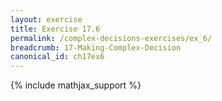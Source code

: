```yaml
---
layout: exercise
title: Exercise 17.6
permalink: /complex-decisions-exercises/ex_6/
breadcrumb: 17-Making-Complex-Decision
canonical_id: ch17ex6
---
```


{% include mathjax_support %}
